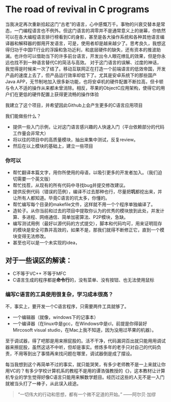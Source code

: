 # The road of revival in C programs

当我决定再次重新拾起这门“古老”的语言，心中感慨万千。事物的兴衰交替本是常态，一门编程语言也不例外。但这门语言的凋零并不是通常意义上的谢幕，你依然可以在各大编程语言排行榜看到C的身影，甚至是各大操作系统和各种其他语言编译器和解释器的御用开发语言，可是，使用者却是越来越少了。思考良久，我想这得归功于中国IT行业的浮躁和急功近利，和底层硬件的缺失，还有资本的推波助澜。也许你可以借助当下的许多前台语言，开发出令人眼花缭乱的效果，但是你永远也找不到一种语言替代C的简洁与高效。
对于这门语言的误解、过度的神话，我觉得是时候来一次了结了。移动互联网正在打造一个前端语言的低效帝国，开发产品的速度上去了，但产品运行效率却低下了。尤其是安卓系统下的那些国产Java APP，无节制地加入很多新功能，也将安卓机的硬件配置不断拉高，但卡顿与令人不适的操作从来都未曾消除。相反，苹果的ObjectC应用架构，使得它的用户们在更低的硬件配置上获得更流畅的操作体验

我建立了这个项目，并希望因此Github上会产生更多的C语言应用项目

我们能做些什么？
- 提供一些入门示例，让对这门语言感兴趣的人快速入门（平台依赖部分的代码工作量会非常大）
- 将以往的项目中的高质量模块，抽出来集中测试，反复review。
- 然后在以上模块的基础上，建立一些项目



### 你可以

- 帮忙翻译本篇文字，用你所使用的母语，以吸引更多的开发者加入。（我们迫切需要一个英文版）
- 帮忙找茬，从现有的所有代码中寻找bug并提交修改建议。
- 提供反例代码（错误的范例），编译不过去那种也行，尽量把**坑**都挖出来，并让所有人都知道。毕竟C语言的坑太多，你懂的。
- 帮忙编写每个目录的makefile文件，这样就不用一个个程序单独编译了。
- 造轮子。从你当前和过去的项目中提取你认为的优秀的模块放到此处，并发计算、多进程、网络通信、简单加密算法、P2P模块，急缺。
- 编写测试用例（最好以源代码的方式提交），脚本和代码均可，用来证明现存的模块是安全可靠并高效的，如果不是，那我们就得不断修正它，直到一个模块变得无法修改。
- 甚至也可以是一个未实现的idea，





## 对于一些误区的解读：
- C不等于VC++ 不等于MFC
- C语言生成的程序都是**命令行**的，没有菜单、没有按钮、也无法使用鼠标

### 编写C语言的工具使用很复杂，学习成本很高？
不，事实上，要开发一个C语言程序，只需要两件工具就够了。

- 一个编辑器（就像，windows下的记事本）
- 一个编译器（在linux中是gcc，在Windows中是cl，前提是你得装好Mircosoft visual studio，在Mac上我不知道，因为没用过苹果的机器）。


至于调试器，得了吧那是用来擦屁股的。活不干净，代码漏洞百出就只能用用调试器来擦屁股，虽然这话不中听，但却是事实。修炼多年的老手只对自己的代码负责，不用等到出了事情再来找问题在哪里，调试器倒是成了摆设。

每当我想到这个再简单不过的事实，就只能哭笑，有多少老师教不是一上来就让你用VC的？有多少学校计算机系的教程不是用的谭浩强教授的《》，这本教材让计算机专业的学生觉得好像C语言只能用来解数学题目。经历过这些的人无不是一入门就被当头打了一棒子，从此误入歧途。



> “一切伟大的行动和思想，都有一个微不足道的开始。”
>                                                                     ——阿尔贝·加缪

